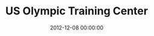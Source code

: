 ---
layout: post
date:   2012-12-08 00:00:00
title: US Olympic Training Center
categories: fun
picture: /assets/fun/olympictrainingcenter.jpg
summary: December 8, 2012</br>Toured the US Olympic Training Center in Colorado Springs, CO
---